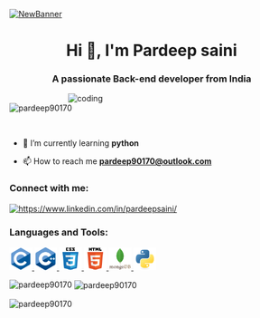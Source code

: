 [![NewBanner](https://media.istockphoto.com/id/1136829806/vector/website-app-design-development-technology-software-code-programming-ui-ux-concept.jpg?s=100%&w=0&k=20&c=wB6hinX448B_fLDEGKubgkeVyX6ijVLQQ_Gz_kSqQUg=)](https://github.com/pardeep90170)
<h1 align="center">Hi 👋, I'm Pardeep saini</h1>
<h3 align="center">A passionate Back-end developer from India</h3>
<img align="right" alt="coding"  width="400" src="https://t4.ftcdn.net/jpg/05/90/45/35/240_F_590453560_ugMuPncnGYB6XnJqmC8xiPQx4eg3jmMD.jpg">

<p align="left"> <img src="https://komarev.com/ghpvc/?username=pardeep90170&label=Profile%20views&color=0e75b6&style=flat" alt="pardeep90170" /> </p>

<p align="left"> <a href="https://twitter.com/" target="blank"><img src="https://img.shields.io/twitter/follow/?logo=twitter&style=for-the-badge" alt="" /></a> </p>

- 🌱 I’m currently learning **python**

- 📫 How to reach me **pardeep90170@outlook.com**

<h3 align="left">Connect with me:</h3>
<p align="left">
<a href="https://linkedin.com/in/https://www.linkedin.com/in/pardeepsaini/" target="blank"><img align="center" src="https://raw.githubusercontent.com/rahuldkjain/github-profile-readme-generator/master/src/images/icons/Social/linked-in-alt.svg" alt="https://www.linkedin.com/in/pardeepsaini/" height="30" width="40" /></a>
</p>

<h3 align="left">Languages and Tools:</h3>
<p align="left"> <a href="https://www.cprogramming.com/" target="_blank" rel="noreferrer"> <img src="https://raw.githubusercontent.com/devicons/devicon/master/icons/c/c-original.svg" alt="c" width="40" height="40"/> </a> <a href="https://www.w3schools.com/cpp/" target="_blank" rel="noreferrer"> <img src="https://raw.githubusercontent.com/devicons/devicon/master/icons/cplusplus/cplusplus-original.svg" alt="cplusplus" width="40" height="40"/> </a> <a href="https://www.w3schools.com/css/" target="_blank" rel="noreferrer"> <img src="https://raw.githubusercontent.com/devicons/devicon/master/icons/css3/css3-original-wordmark.svg" alt="css3" width="40" height="40"/> </a> <a href="https://www.w3.org/html/" target="_blank" rel="noreferrer"> <img src="https://raw.githubusercontent.com/devicons/devicon/master/icons/html5/html5-original-wordmark.svg" alt="html5" width="40" height="40"/> </a> <a href="https://www.mongodb.com/" target="_blank" rel="noreferrer"> <img src="https://raw.githubusercontent.com/devicons/devicon/master/icons/mongodb/mongodb-original-wordmark.svg" alt="mongodb" width="40" height="40"/> </a> <a href="https://www.python.org" target="_blank" rel="noreferrer"> <img src="https://raw.githubusercontent.com/devicons/devicon/master/icons/python/python-original.svg" alt="python" width="40" height="40"/> </a> </p>

<p><img align="left" src="https://github-readme-stats.vercel.app/api/top-langs?username=pardeep90170&show_icons=true&locale=en&layout=compact" alt="pardeep90170" /></p>

<p>&nbsp;<img align="center" src="https://github-readme-stats.vercel.app/api?username=pardeep90170&show_icons=true&locale=en" alt="pardeep90170" /></p>

<p><img align="center" src="https://github-readme-streak-stats.herokuapp.com/?user=pardeep90170&" alt="pardeep90170" /></p>
